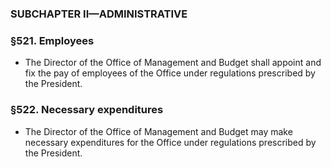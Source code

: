 ### SUBCHAPTER II—ADMINISTRATIVE

### §521. Employees
* The Director of the Office of Management and Budget shall appoint and fix the pay of employees of the Office under regulations prescribed by the President.

### §522. Necessary expenditures
* The Director of the Office of Management and Budget may make necessary expenditures for the Office under regulations prescribed by the President.